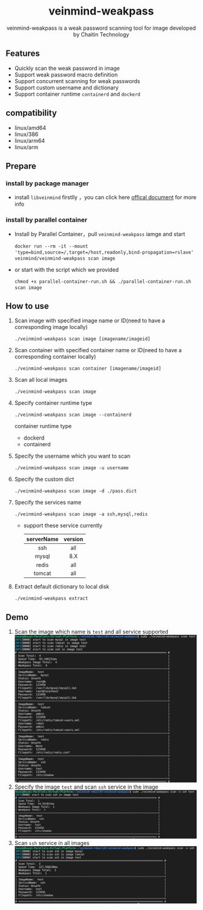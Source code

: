 <h1 align="center"> veinmind-weakpass </h1>

<p align="center">
veinmind-weakpass is a weak password scanning tool for image developed by Chaitin Technology
</p>

## Features

- Quickly scan the weak password in image
- Support weak password macro definition
- Support concurrent scanning for weak passwords
- Support custom username and dictionary
- Support container runtime `containerd` and `dockerd`

## compatibility

- linux/amd64
- linux/386
- linux/arm64
- linux/arm

## Prepare

### install by package manager 

-  install `libveinmind`  firstlly ，you can click here [offical document](https://github.com/chaitin/libveinmind) for more info

### install by parallel container
- Install by Parallel Container，pull `veinmind-weakpass` iamge  and start
    ```
    docker run --rm -it --mount 'type=bind,source=/,target=/host,readonly,bind-propagation=rslave' veinmind/veinmind-weakpass scan image
    ```
- or start with the script which we provided
    ```
    chmod +x parallel-container-run.sh && ./parallel-container-run.sh scan image
    ```

## How to use

1. Scan image with specified image name or ID(need to have a corresponding image locally)
    ```
    ./veinmind-weakpass scan image [imagename/imageid]
    ```
   
2. Scan container with specified container name or ID(need to have a corresponding container locally)
    ```
    ./veinmind-weakpass scan container [imagename/imageid]
    ```


3. Scan all local images

    ```
    ./veinmind-weakpass scan image
    ```

4. Specify container runtime type
    ```
    ./veinmind-weakpass scan image --containerd
    ```

    container runtime type
    - dockerd
    - containerd

5. Specify the username which you want to scan
    ```
    ./veinmind-weakpass scan image -u username
    ```

6. Specify the custom dict
    ```
    ./veinmind-weakpass scan image -d ./pass.dict
    ```
7. Specify the services name
    ```
    ./veinmind-weakpass scan image -a ssh,mysql,redis
    ```
    - support these service currently

        | serverName | version |
        |:----------:|:-------:|
        |     ssh    |   all   |
        |    mysql   |   8.X   |
        |    redis   |   all   |
        |   tomcat   |   all   |

8. Extract default dictionary to local disk
    ```
    ./veinmind-weakpass extract
    ```

## Demo
1.  Scan the image which name is `test` and all service supported
![](../../../docs/veinmind-weakpass/weakpasscandemo1.png)
2. Specify the image `test` and scan `ssh` service in the image
![](../../../docs/veinmind-weakpass/weakpasscandemo2.png)
2. Scan `ssh` service in all images
![](../../../docs/veinmind-weakpass/weakpasscandemo3.png)
